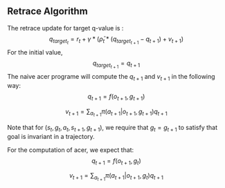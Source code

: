 ## Retrace Algorithm

The retrace update for target q-value is :
$$
q_{target_t} = r_t + \gamma * (\bar \rho_t * (q_{target_{t+1}} -q_{t+1} ) + v_{t+1})
$$
For the initial value, 
$$
q_{target_{t+1}} = q_{t+1}
$$
The naive acer programe will compute the $q_{t+1}$ and $v_{t+1}$ in the following way:
$$
q_{t+1} = f(o_{t+1}, g_{t+1})
$$

$$
v_{t+1} = \sum_{a_{t+1}} \pi({a_{t+1}} | o_{t+1}, g_{t+1})q_{t+1}
$$

Note that for $(s_t, g_t, a_t, s_{t+1}, g_{t+1})$, we require that $g_t = g_{t+1}$ to satisfy that goal is invariant in a trajectory.

For the computation of acer, we expect that:
$$
q_{t+1} = f(o_{t+1}, g_{t})
$$

$$
v_{t+1} = \sum_{a_{t+1}} \pi({a_{t+1}}|o_{t+1}, g_t)q_{t+1}
$$

